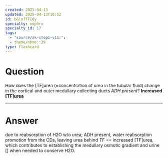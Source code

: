 ```yaml
---
created: 2025-04-13
updated: 2025-04-13T10:52
id: b&!nfTF[6y
specialty: nephro
specialty_id: 17
tags:
  - "source/ak-step1-v11:": 
  - theme/nbme::29
type: flashcard
---
```


# Question
How does the [TF]urea (=concentration of urea in the tubular fluid) change in the cortical and outer medullary collecting ducts *ADH present*?    **Increased [TF]urea**

---

# Answer
due to reabsorption of H2O w/o urea; ADH present, water reabsorption promotion from the CDs, leaving urea behind *TF* == increased [TF]urea, which contributes to establishing the medullary osmotic gradient and  urine [] when needed to conserve H2O.